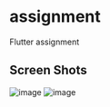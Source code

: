 # assignment

Flutter assignment

## Screen Shots


![image](https://github.com/user-attachments/assets/f408f43a-eb75-4090-b48c-431c5f8c1a34)
![image](https://github.com/user-attachments/assets/d9c462bf-1636-482f-8faa-bc84fba01076)


